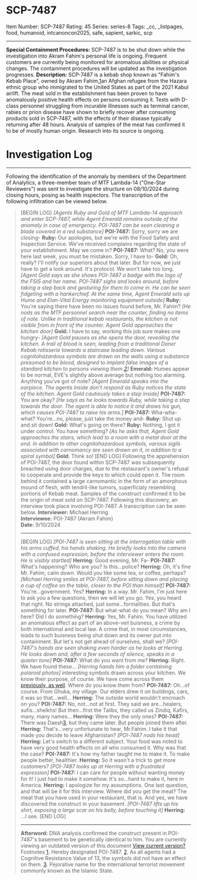 # SCP-7487
Item Number: SCP-7487
Rating: 45
Series: series-8
Tags: _cc, _listpages, food, humanoid, intcanoncon2025, safe, sapient, sarkic, scp

---

**Special Containment Procedures:** SCP-7487 is to be shut down while the investigation into Akram Fahim's personal life is ongoing. Frequent customers are currently being monitored for anomalous abilities or physical changes.
The containment procedures will be updated as the investigation progresses.
**Description:** SCP-7487 is a kebab shop known as "Fahim's Kebab Place", owned by Akram Fahim,[1](javascript:;)an Afghan refugee from the Hazara ethnic group who immigrated to the United States as part of the 2021 Kabul airlift. The meat sold in the establishment has been proven to have anomalously positive health effects on persons consuming it. Tests with D-class personnel struggling from incurable illnesses such as terminal cancer, rabies or prion disease have shown to briefly recover after consuming products sold in SCP-7487, with the effects of their disease typically returning after 48 hours.
Analysis of samples of the meat has confirmed it to be of mostly human origin. Research into its source is ongoing.
# Investigation Log
* * *
Following the identification of the anomaly by members of the Department of Analytics, a three-member team of MTF Lambda-14 ("One-Star Reviewers") was sent to investigate the structure on 08/10/2024 during closing hours, posing as health inspectors. The transcription of the following infiltration can be viewed below.
> [BEGIN LOG]
> _[Agents Ruby and Gold of MTF Lambda-14 approach and enter SCP-7487, while Agent Emerald remains outside of the anomaly in case of emergency. POI-7487 can be seen cleaning a blade covered in a red substance]_
> **POI-7487:** Sorry, sorry we are closing-
> **Ruby:** Our apologies, but we're with the Food Safety and Inspection Service. We've received complains regarding the state of your establishment. May we come in?
> **POI-7487:** What? No, you were here last week, you must be mistaken. Sorry, I have to-
> **Gold:** Oh, really? I'll notify our superiors about that later. But for now, we just have to get a look around. It's protocol. We won't take too long.
> _[Agent Gold says as she shows POI-7487 a badge with the logo of the FSIS and her name. POI-7487 sighs and looks around, before taking a step back and gesturing for them to come in. He can be seen fidgeting with a hankerchief. At the same time, Agent Emerald sets up Hume and Elan-Vital Energy monitoring equipment outside]_
> **Ruby:** You're saying there have been no issues found before, Mr. Fahim?
> _[He nods as the MTF personnel search near the counter, finding no items of note. Unlike in traditional kebab restaurants, the kitchen is not visible from in front of the counter. Agent Gold approaches the kitchen door]_
> **Gold:** I have to say, working this job sure makes one hungry-
> _[Agent Gold pauses as she opens the door, revealing the kitchen. A trail of blood is seen, leading from a traditional Doner Kebab rotisserie towards a staircase leading down. Various cognitohazardous symbols are drawn on the walls using a substance presumed to be blood, designed to implant false images of a standard kitchen to persons viewing them.[2](javascript:;)]_
> **Emerald:** Humes appear to be normal, EVE's slightly above average but nothing too alarming. Anything you've got of note?
> _[Agent Emerald speaks into the earpiece. The agents inside don't respond as Ruby notices the state of the kitchen. Agent Gold cautiously takes a step inside]_
> **POI-7487:** You are okay?
> _[He says as he looks towards Ruby, while taking a step towards the door. The agent is able to notice it and draws his gun, which causes POI-7487 to raise his arms.]_
> **POI-7487:** Wha-wha-what? You're…no, please, just take the money and-
> **Ruby:** Shut up and sit down!
> **Gold:** What's going on there?
> **Ruby:** Nothing, I got it under control. You have something?
> _[As he asks that, Agent Gold approaches the stairs, which lead to a room with a metal door at the end. In addition to other cognitohazardous symbols, various sigils associated with carnomancy are seen drawn on it, in addition to a spiral symbol]_
> **Gold:** Think so!
> [END LOG]
Following the apprehension of POI-7487, the door found within SCP-7487 was subsequently breached using door charges, due to the restaurant's owner's refusal to cooperate and provide the keys to which could open it. The room behind it contained a large carnomantic in the form of an amorphous mound of flesh, with tendril-like tumors, superficialy resembling portions of Kebab meat. Samples of the construct confirmed it to be the origin of meat sold on SCP-7487.
Following this discovery, an interview took place involving POI-7487. A transcription can be seen below.
> **Interviewer:** Michael Herring  
>  **Interviewee:** POI-7487 (Akram Fahim)  
>  **Date:** 9/10/2024
> * * *
> [BEGIN LOG]
> _[POI-7487 is seen sitting at the interrogation table with his arms cuffed, his hands shaking. He briefly looks into the camera with a confused expression, before the interviewer enters the room. He is visibly startled]_
> **Herring:** Good evening, Mr. Fa-
> **POI-7487:** What's happening? Who are you? Is this…police?
> **Herring:** Oh, it's fine Mr. Fahim, calm down. Would you like some tea, or coffee, perhaps?
> _[Michael Herring smiles at POI-7487, before sitting down and placing a cup of coffee on the table, closer to the POI than himself]_
> **POI-7487:** You're…government. Yes?
> **Herring:** In a way. Mr. Fahim, I'm just here to ask you a few questions, then we will let you go. Yes, you heard that right. No strings attached, just some…formalities. But that's something for later.
> **POI-7487:** But what-what do you mean? Why am I here? Did I do something?
> **Herring:** Yes, Mr. Fahim. You have utilized an anomalous effect as part of an above-veil buisness, a crime by both international and local law. A crime that, in most circumstances, leads to such buisness being shut down and its owner put into containment. But let's not get ahead of ourselves, shall we?
> _[POI-7487's hands are seen shaking even harder as he looks at Herring. He looks down and, after a few seconds of silence, speaks in a quieter tone]_
> **POI-7487:** What do you want from me?
> **Herring:** Right. We have found these… _[Herring hands him a folder containing polaroid photos]_ interesting symbols drawn across your kitchen. We know their purpose, of course. We have come across them [previously, as well](https://scp-wiki.wikidot.com/an-anthropological-approach-to-sarkicism-case-study-02-the-d). Where do you know them from?
> **POI-7487:** Oh…of course. From Ghuka, my village. Our elders drew it on buildings, cars, it was so that…well…
> **Herring:** The outside world wouldn't encroach on you?
> **POI-7487:** No, not…not at first. They said we are…healers, sufis…sheikhs! But then…first the Talibs, they called us Zindiq, Kafirs, many, many names…
> **Herring:** Were they the only ones?
> **POI-7487:** There was Daesh[3](javascript:;), but they came later. But people joined them after.
> **Herring:** That's…very unfortunate to hear, Mr.Fahim. I take it that made you decide to leave Afghanistan?
> _[POI-7487 nods his head]_
> **Herring:** Let's switch to a different subject. Your food was noted to have very good health effects on all who consumed it. Why was that the case?
> **POI-7487:** It's how my father taught me to make it. To make people better, healthier.
> **Herring:** So it wasn't a trick to get more customers?
> _[POI-7487 looks up at Herring with a frustrated expression]_
> **POI-7487:** I can care for people without wanting money for it! I just had to make it somehow. It's so…hard to make it, here in America.
> **Herring:** I apologize for my assumptions. One last question, and that will be it for this interview. Where did you get the meat? The meat that you have used in your restaurant, that is. And yes, we have discovered the construct in your basement.
> _[POI-7487 lifts up his shirt, exposing a large scar on his belly, before touching it]_
> **Herring:** …I see.
> [END LOG]
> * * *
> **Afterword:** DNA analysis confirmed the construct present in POI-7487's basement to be genetically identical to him.
> You are currently viewing an outdated version of this document
> [View current version?](https://scp-wiki.wikidot.com/scp-7487/offset/1)
Footnotes
[1](javascript:;). Hereby designated POI-7487.
[2](javascript:;). As all agents had a Cognitive Resistance Value of 13, the symbols did not have an effect on them.
[3](javascript:;). Pejorative name for the international terrorist movement commonly known as the Islamic State.
